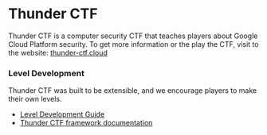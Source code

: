 # Thunder CTF
Thunder CTF is a computer security CTF that teaches players about Google Cloud Platform security.
To get more information or the play the CTF, visit to the website: [thunder-ctf.cloud](https://thunder-ctf.cloud)

### Level Development
Thunder CTF was built to be extensible, and we encourage players to make their own levels.
- [Level Development Guide](https://github.com/NicholasSpringer/thunder-ctf/wiki)
- [Thunder CTF framework documentation](http://thunder-ctf.cloud/pydocs/framework/)
